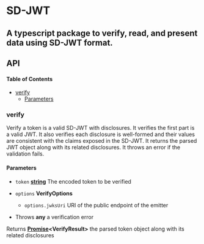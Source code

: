 # SD-JWT

## A typescript package to verify, read, and present data using SD-JWT format.

## API

<!-- Generated by documentation.js. Update this documentation by updating the source code. -->

#### Table of Contents

*   [verify](#verify)
    *   [Parameters](#parameters)

### verify

Verify a token is a valid SD-JWT with disclosures.
It verifies the first part is a valid JWT.
It also verifies each disclosure is well-formed and their values are consistent
with the claims exposed in the SD-JWT.
It returns the parsed JWT object along with its related disclosures.
It throws an error if the validation fails.

#### Parameters

*   `token` **[string](https://developer.mozilla.org/docs/Web/JavaScript/Reference/Global_Objects/String)** The encoded token to be verified
*   `options` **VerifyOptions**&#x20;

    *   `options.jwksUri`  URI of the public endpoint of the emitter

<!---->

*   Throws **any** a verification error

Returns **[Promise](https://developer.mozilla.org/docs/Web/JavaScript/Reference/Global_Objects/Promise)\<VerifyResult>** the parsed token object along with its related disclosures


